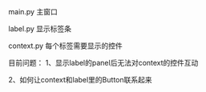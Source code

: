 

main.py
主窗口


label.py
显示标签条



context.py
每个标签需要显示的控件



目前问题：
1、显示label的panel后无法对context的控件互动

2、如何让context和label里的Button联系起来


